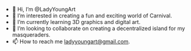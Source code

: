 - 👋 Hi, I’m @LadyYoungArt
- 👀 I’m interested in creating a fun and exciting world of Carnival.
- 🌱 I’m currently learning 3D  graphics and digital art.
- 💞️ I’m looking to collaborate on creating a decentralized island for my masqueraders.
- 📫 How to reach me ladyyoungart@gmail.com.

<!---
LadyYoungArt/LadyYoungArt is a ✨ special ✨ repository because its `README.md` (this file) appears on your GitHub profile.
You can click the Preview link to take a look at your changes.
--->
